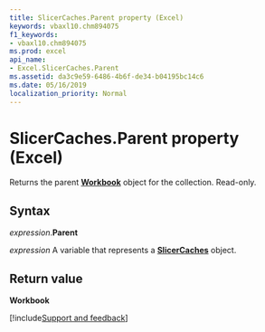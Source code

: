 ```yaml
---
title: SlicerCaches.Parent property (Excel)
keywords: vbaxl10.chm894075
f1_keywords:
- vbaxl10.chm894075
ms.prod: excel
api_name:
- Excel.SlicerCaches.Parent
ms.assetid: da3c9e59-6486-4b6f-de34-b04195bc14c6
ms.date: 05/16/2019
localization_priority: Normal
---
```



# SlicerCaches.Parent property (Excel)

Returns the parent **[Workbook](Excel.Workbook.md)** object for the collection. Read-only.


## Syntax

_expression_.**Parent**

_expression_ A variable that represents a **[SlicerCaches](Excel.SlicerCaches.md)** object.


## Return value

**Workbook**




[!include[Support and feedback](~/includes/feedback-boilerplate.md)]